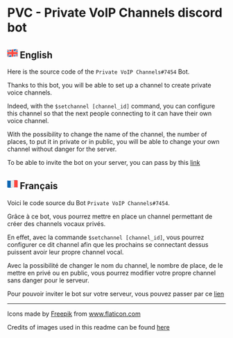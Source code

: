 # PVC - Private VoIP Channels discord bot

## ![EN](.images/greatbritainflag.png) English

Here is the source code of the `Private VoIP Channels#7454` Bot. 

Thanks to this bot, you will be able to set up a channel to create private voice channels.

Indeed, with the `$setchannel [channel_id]` command, you can configure this channel so that the next people connecting to it can have their own voice channel.

With the possibility to change the name of the channel, the number of places, to put it in private or in public,
you will be able to change your own channel without danger for the server.

To be able to invite the bot on your server, you can pass 
by this [link](https://discord.com/oauth2/authorize?client_id=764311685355274251&scope=bot&permissions=16777232)


## ![FR](.images/franceflag.png) Français

Voici le code source du Bot `Private VoIP Channels#7454`. 

Grâce à ce bot, vous pourrez mettre en place un channel permettant de créer des channels vocaux privés.

En effet, avec la commande `$setchannel [channel_id]`, vous pourrez configurer ce dit channel afin que les prochains se connectant dessus puissent avoir leur propre channel vocal.

Avec la possibilité de changer le nom du channel, le nombre de place, de le mettre en privé ou en public,
vous pourrez modifier votre propre channel sans danger pour le serveur.

Pour pouvoir inviter le bot sur votre serveur, vous pouvez passer 
par ce [lien](https://discord.com/oauth2/authorize?client_id=764311685355274251&scope=bot&permissions=16777232)

---
<div>Icons made by <a href="https://www.flaticon.com/authors/freepik" title="Freepik">Freepik</a> from <a href="https://www.flaticon.com/" title="Flaticon">www.flaticon.com</a></div>

Credits of images used in this readme can be found [here](.images/README.md)
